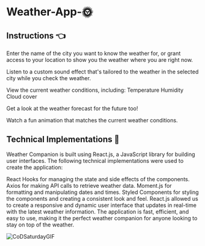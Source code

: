 # Weather-App-🌞

## Instructions 👈

Enter the name of the city you want to know the weather for, or grant access to your location to show you the weather where you are right now.

Listen to a custom sound effect that's tailored to the weather in the selected city while you check the weather.

View the current weather conditions, including:
  Temperature
  Humidity
  Cloud cover
  
Get a look at the weather forecast for the future too!

Watch a fun animation that matches the current weather conditions.


## Technical Implementations 📝

Weather Companion is built using React.js, a JavaScript library for building user interfaces. The following technical implementations were used to create the application:

React Hooks for managing the state and side effects of the components.
Axios for making API calls to retrieve weather data.
Moment.js for formatting and manipulating dates and times.
Styled Components for styling the components and creating a consistent look and feel.
React.js allowed us to create a responsive and dynamic user interface that updates in real-time with the latest weather information. The application is fast, efficient, and easy to use, making it the perfect weather companion for anyone looking to stay on top of the weather.

![CoDSaturdayGIF](https://user-images.githubusercontent.com/94199297/218594838-9c8871b6-5c02-47f5-9088-a805f42014b7.gif)
